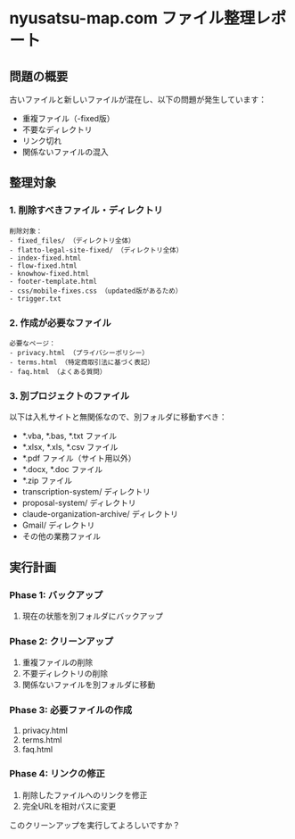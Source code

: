 # nyusatsu-map.com ファイル整理レポート

## 問題の概要
古いファイルと新しいファイルが混在し、以下の問題が発生しています：
- 重複ファイル（-fixed版）
- 不要なディレクトリ
- リンク切れ
- 関係ないファイルの混入

## 整理対象

### 1. 削除すべきファイル・ディレクトリ
```
削除対象：
- fixed_files/ （ディレクトリ全体）
- flatto-legal-site-fixed/ （ディレクトリ全体）
- index-fixed.html
- flow-fixed.html
- knowhow-fixed.html
- footer-template.html
- css/mobile-fixes.css （updated版があるため）
- trigger.txt
```

### 2. 作成が必要なファイル
```
必要なページ：
- privacy.html （プライバシーポリシー）
- terms.html （特定商取引法に基づく表記）
- faq.html （よくある質問）
```

### 3. 別プロジェクトのファイル
以下は入札サイトと無関係なので、別フォルダに移動すべき：
- *.vba, *.bas, *.txt ファイル
- *.xlsx, *.xls, *.csv ファイル
- *.pdf ファイル（サイト用以外）
- *.docx, *.doc ファイル
- *.zip ファイル
- transcription-system/ ディレクトリ
- proposal-system/ ディレクトリ
- claude-organization-archive/ ディレクトリ
- Gmail/ ディレクトリ
- その他の業務ファイル

## 実行計画

### Phase 1: バックアップ
1. 現在の状態を別フォルダにバックアップ

### Phase 2: クリーンアップ
1. 重複ファイルの削除
2. 不要ディレクトリの削除
3. 関係ないファイルを別フォルダに移動

### Phase 3: 必要ファイルの作成
1. privacy.html
2. terms.html
3. faq.html

### Phase 4: リンクの修正
1. 削除したファイルへのリンクを修正
2. 完全URLを相対パスに変更

このクリーンアップを実行してよろしいですか？